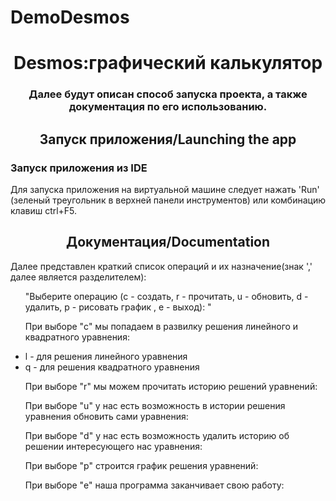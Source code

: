 # DemoDesmos
<h1 align="center">Desmos:графический калькулятор</a> </h1>
<h3 align="center">Далее будут описан способ запуска проекта, а также документация по его использованию.</h3>
<h2 align="center">Запуск приложения/Launching the app</a></h2>


<h3>Запуск приложения из IDE</h3>
<p> Для запуска приложения на виртуальной машине следует нажать 'Run' (зеленый треугольник в верхней панели инструментов) или комбинацию клавиш ctrl+F5.

<h2 align="center">Документация/Documentation</h2>
<p>Далее представлен краткий список операций и их назначение(знак ',' далее является разделителем):</p>
<ul>
 <p>"Выберите операцию (c - создать, r - прочитать, u - обновить, d - удалить, p - рисовать график , e - выход): "</p>
<p>При выборе "c" мы попадаем в развилку решения линейного и квадратного уравнения:</p>
<li> l - для решения линейного уравнения</li>
<li> q - для решения квадратного уравнения</li>
 
<p>При выборе "r" мы можем прочитать историю решений уравнений:</p>

<p>При выборе "u" у нас есть возможность в истории решения уравнения обновить сами уравнения:</p>

<p>При выборе "d" у нас есть возможность удалить историю об решении интересующего нас уравнения:</p>

<p>При выборе "p" строится график решения уравнений:</p>

<p>При выборе "e" наша программа заканчивает свою работу:</p>

